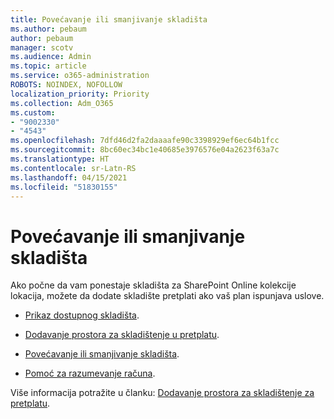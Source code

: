 ```yaml
---
title: Povećavanje ili smanjivanje skladišta
ms.author: pebaum
author: pebaum
manager: scotv
ms.audience: Admin
ms.topic: article
ms.service: o365-administration
ROBOTS: NOINDEX, NOFOLLOW
localization_priority: Priority
ms.collection: Adm_O365
ms.custom:
- "9002330"
- "4543"
ms.openlocfilehash: 7dfd46d2fa2daaaafe90c3398929ef6ec64b1fcc
ms.sourcegitcommit: 8bc60ec34bc1e40685e3976576e04a2623f63a7c
ms.translationtype: HT
ms.contentlocale: sr-Latn-RS
ms.lasthandoff: 04/15/2021
ms.locfileid: "51830155"
---
```

# <a name="increase-or-decrease-storage"></a>Povećavanje ili smanjivanje skladišta

Ako počne da vam ponestaje skladišta za SharePoint Online kolekcije lokacija, možete da dodate skladište pretplati ako vaš plan ispunjava uslove.  

- [Prikaz dostupnog skladišta](https://docs.microsoft.com/microsoft-365/commerce/add-storage-space?view=o365-worldwide#view-available-storage). 

- [Dodavanje prostora za skladištenje u pretplatu](https://docs.microsoft.com/microsoft-365/commerce/add-storage-space?view=o365-worldwide#add-storage-to-your-subscription). 

- [Povećavanje ili smanjivanje skladišta](https://docs.microsoft.com/microsoft-365/commerce/add-storage-space?view=o365-worldwide#increase-or-decrease-storage). 

- [Pomoć za razumevanje računa](https://docs.microsoft.com/microsoft-365/commerce/billing-and-payments/understand-your-invoice?view=o365-worldwide).

Više informacija potražite u članku: [Dodavanje prostora za skladištenje za pretplatu](https://docs.microsoft.com/microsoft-365/commerce/add-storage-space?view=o365-worldwide). 

